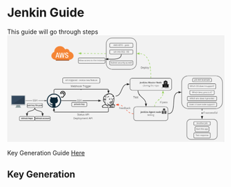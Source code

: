 # Jenkin Guide
This guide will go through steps
![](images/Jenkins_2.png)

Key Generation Guide [Here](#key-generation)

## Key Generation


